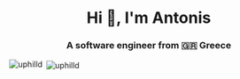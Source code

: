 <h1 align="center">Hi 👋, I'm Antonis</h1>
<h3 align="center">A software engineer from 🇬🇷 Greece</h3>

<p><img align="left" src="https://github-readme-stats.vercel.app/api/top-langs?username=uphilld&show_icons=true&locale=en&layout=compact" alt="uphilld" /></p>

<p>&nbsp;<img align="center" src="https://github-readme-stats.vercel.app/api?username=uphilld&show_icons=true&locale=en" alt="uphilld" /></p>


<!--### Hi there 👋-->

<!--
**UphillD/UphillD** is a ✨ _special_ ✨ repository because its `README.md` (this file) appears on your GitHub profile.

Here are some ideas to get you started:

- 🔭 I’m currently working on ...
- 🌱 I’m currently learning ...
- 👯 I’m looking to collaborate on ...
- 🤔 I’m looking for help with ...
- 💬 Ask me about ...
- 📫 How to reach me: ...
- 😄 Pronouns: ...
- ⚡ Fun fact: ...
-->
